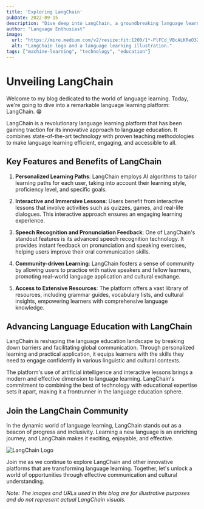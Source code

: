 ```yaml
---
title: 'Exploring LangChain'
pubDate: 2022-09-15
description: "Dive deep into LangChain, a groundbreaking language learning platform. Learn about its features, pedagogical approach, community, and how it's transforming language education. Lorem ipsum dolor sit amet, consectetur adipisicing elit. Eligendi non quis exercitationem culpa nesciunt nihil aut nostrum explicabo reprehenderit optio amet ab temporibus asperiores quasi cupiditate. Voluptatum ducimus voluptates voluptas?"
author: "Language Enthusiast"
image:
  url: "https://miro.medium.com/v2/resize:fit:1200/1*-PlFCd_VBcALKReO3ZaOEg.png"
  alt: "LangChain logo and a language learning illustration."
tags: ["machine-learning", "technology", "education"]
---
```


# Unveiling LangChain

Welcome to my blog dedicated to the world of language learning. Today, we're going to dive into a remarkable language learning platform: LangChain. 😁

LangChain is a revolutionary language learning platform that has been gaining traction for its innovative approach to language education. It combines state-of-the-art technology with proven teaching methodologies to make language learning efficient, engaging, and accessible to all.

## Key Features and Benefits of LangChain

1. **Personalized Learning Paths**: LangChain employs AI algorithms to tailor learning paths for each user, taking into account their learning style, proficiency level, and specific goals.

2. **Interactive and Immersive Lessons**: Users benefit from interactive lessons that involve activities such as quizzes, games, and real-life dialogues. This interactive approach ensures an engaging learning experience.

3. **Speech Recognition and Pronunciation Feedback**: One of LangChain's standout features is its advanced speech recognition technology. It provides instant feedback on pronunciation and speaking exercises, helping users improve their oral communication skills.

4. **Community-driven Learning**: LangChain fosters a sense of community by allowing users to practice with native speakers and fellow learners, promoting real-world language application and cultural exchange.

5. **Access to Extensive Resources**: The platform offers a vast library of resources, including grammar guides, vocabulary lists, and cultural insights, empowering learners with comprehensive language knowledge.

## Advancing Language Education with LangChain

LangChain is reshaping the language education landscape by breaking down barriers and facilitating global communication. Through personalized learning and practical application, it equips learners with the skills they need to engage confidently in various linguistic and cultural contexts.

The platform's use of artificial intelligence and interactive lessons brings a modern and effective dimension to language learning. LangChain's commitment to combining the best of technology with educational expertise sets it apart, making it a frontrunner in the language education sphere.

## Join the LangChain Community

In the dynamic world of language learning, LangChain stands out as a beacon of progress and inclusivity. Learning a new language is an enriching journey, and LangChain makes it exciting, enjoyable, and effective.

![LangChain Logo](https://miro.medium.com/v2/resize:fit:1200/1*-PlFCd_VBcALKReO3ZaOEg.png)

Join me as we continue to explore LangChain and other innovative platforms that are transforming language learning. Together, let's unlock a world of opportunities through effective communication and cultural understanding.

*Note: The images and URLs used in this blog are for illustrative purposes and do not represent actual LangChain visuals.*
